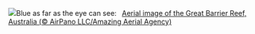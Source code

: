 ![](https://www.bing.com/th?id=OHR.ReefAwareness_EN-US4807167780_UHD.jpg&w=1000)Blue as far as the eye can see:&nbsp;&ensp;[Aerial image of the Great Barrier Reef, Australia (© AirPano LLC/Amazing Aerial Agency)](https://www.bing.com/th?id=OHR.ReefAwareness_EN-US4807167780_UHD.jpg)
<br><br/>
